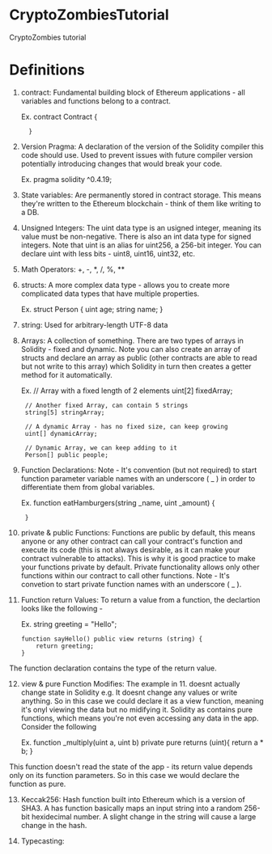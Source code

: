 # CryptoZombiesTutorial
CryptoZombies tutorial 

# Definitions 
1. contract: Fundamental building block of Ethereum applications - all variables and functions belong to a contract.

    Ex. 
        contract Contract {

         }

2. Version Pragma: A declaration of the version of the Solidity compiler this code should use. Used to prevent issues with future compiler version potentially introducing changes that would break your code.

    Ex. 
        pragma solidity ^0.4.19;

3. State variables: Are permanently stored in contract storage. This means they're written to the Ethereum blockchain - think of them like writing to a DB.

4. Unsigned Integers: The uint data type is an usigned integer, meaning its value must be non-negative. There is also an int data type for signed integers. Note that uint is an alias for uint256, a 256-bit integer. You can declare uint with less bits - uint8, uint16, uint32, etc. 

5. Math Operators: +, -, *, /, %, **

6. structs: A more complex data type - allows you to create more complicated data types that have multiple properties.

    Ex. 
        struct Person {
            uint age;
            string name;
        }

7. string: Used for arbitrary-length UTF-8 data

8. Arrays: A collection of something. There are two types of arrays in Solidity - fixed and dynamic. Note you can also create an array of structs and declare an array as public (other contracts are able to read but not write to this array) which Solidity in turn then creates a getter method for it automatically.

    Ex. 
        // Array with a fixed length of 2 elements
        uint[2] fixedArray;

        // Another fixed Array, can contain 5 strings
        string[5] stringArray;

        // A dynamic Array - has no fixed size, can keep growing
        uint[] dynamicArray;

        // Dynamic Array, we can keep adding to it
        Person[] public people; 

9. Function Declarations: Note - It's convention (but not required) to start function parameter variable names with an underscore ( _ ) in order to differentiate them from global variables. 

    Ex. function eatHamburgers(string _name, uint _amount) {

        }

10. private & public Functions: Functions are public by default, this means anyone or any other contract can call your contract's function and execute its code (this is not always desirable, as it can make your contract vulnerable to attacks). This is why it is good practice to make your functions private by default. Private functionality allows only other functions within our contract to call other functions. Note - It's convetion to start private function names with an underscore ( _ ).


11. Function return Values: To return a value from a function, the declartion looks like the following - 

    Ex.
        string greeting = "Hello";

        function sayHello() public view returns (string) {
            return greeting;
        }

The function declaration contains the type of the return value. 

12. view & pure Function Modifies: The example in 11. doesnt actually change state in Solidity e.g. It doesnt change any values or write anything. So in this case we could declare it as a view function, meaning it's onyl viewing the data but no midifying it. Solidity as contains pure functions, which means you're not even accessing any data in the app. Consider the following 

    Ex. 
        function _multiply(uint a, uint b) private pure returns (uint){
            return a * b;
        }

This function doesn't read the state of the app - its return value depends only on its function parameters. So in this case we would declare the function as pure.

13. Keccak256: Hash function built into Ethereum which is a version of SHA3. A has function basically maps an input string into a random 256-bit hexidecimal number. A slight change in the string will cause a large change in the hash. 

14. Typecasting: 